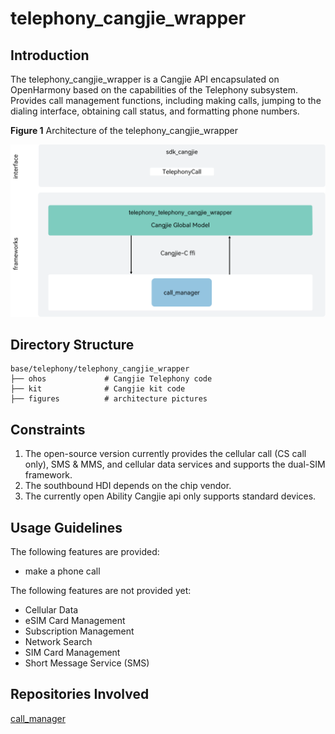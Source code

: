 # telephony_cangjie_wrapper

## Introduction

The telephony_cangjie_wrapper is a Cangjie API encapsulated on OpenHarmony based on the capabilities of the Telephony subsystem. Provides call management functions, including making calls, jumping to the dialing interface, obtaining call status, and formatting phone numbers.

**Figure 1** Architecture of the telephony_cangjie_wrapper

![](figures/telephony_cangjie_wrapper_architecture_en.png)

## Directory Structure

```
base/telephony/telephony_cangjie_wrapper
├── ohos             # Cangjie Telephony code
├── kit              # Cangjie kit code
├── figures          # architecture pictures
```

## Constraints

1.  The open-source version currently provides the cellular call (CS call only), SMS & MMS, and cellular data services and supports the dual-SIM framework.
2.  The southbound HDI depends on the chip vendor.
3.  The currently open Ability Cangjie api only supports standard devices.

## Usage Guidelines

The following features are provided:

  - make a phone call

The following features are not provided yet:

  - Cellular Data
  - eSIM Card Management
  - Subscription Management
  - Network Search
  - SIM Card Management
  - Short Message Service (SMS)

## Repositories Involved

[call_manager](https://gitee.com/openharmony/telephony_call_manager/blob/master/README.md)
